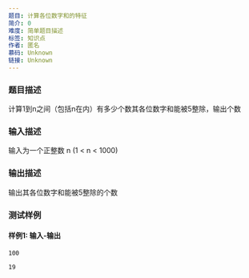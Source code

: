 ```yaml
---
题目: 计算各位数字和的特征
简介: 0
难度: 简单题目描述
标签: 知识点
作者: 匿名
慕码: Unknown
链接: Unknown
---
```


### 题目描述

计算1到n之间（包括n在内）有多少个数其各位数字和能被5整除，输出个数

### 输入描述

输入为一个正整数 n (1 < n < 1000)

### 输出描述

输出其各位数字和能被5整除的个数

### 测试样例

#### 样例1: 输入-输出

```
100
```

```
19
```

